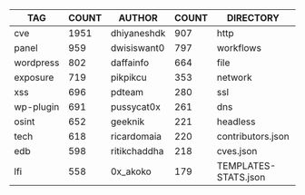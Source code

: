 |    TAG    | COUNT |    AUTHOR    | COUNT |      DIRECTORY       | COUNT | SEVERITY | COUNT | TYPE | COUNT |
|-----------|-------|--------------|-------|----------------------|-------|----------|-------|------|-------|
| cve       |  1951 | dhiyaneshdk  |   907 | http                 |  6050 | info     |  2941 | file |   142 |
| panel     |   959 | dwisiswant0  |   797 | workflows            |   190 | high     |  1312 | dns  |    18 |
| wordpress |   802 | daffainfo    |   664 | file                 |   142 | medium   |  1114 |      |       |
| exposure  |   719 | pikpikcu     |   353 | network              |   100 | critical |   725 |      |       |
| xss       |   696 | pdteam       |   280 | ssl                  |    24 | low      |   224 |      |       |
| wp-plugin |   691 | pussycat0x   |   261 | dns                  |    18 | unknown  |    27 |      |       |
| osint     |   652 | geeknik      |   221 | headless             |     9 |          |       |      |       |
| tech      |   618 | ricardomaia  |   220 | contributors.json    |     1 |          |       |      |       |
| edb       |   598 | ritikchaddha |   218 | cves.json            |     1 |          |       |      |       |
| lfi       |   558 | 0x_akoko     |   179 | TEMPLATES-STATS.json |     1 |          |       |      |       |
